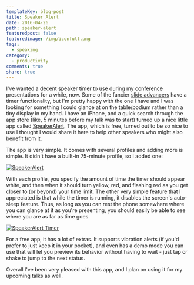 ```yaml
---
templateKey: blog-post
title: Speaker Alert
date: 2016-04-26
path: speaker-alert
featuredpost: false
featuredimage: /img/iconfull.png
tags:
  - speaking
category:
  - productivity
comments: true
share: true
---
```


I've wanted a decent speaker timer to use during my conference presentations for a while, now. Some of the fancier [slide advancers](http://amzn.to/1SMQsGW) have a timer functionality, but I'm pretty happy with the one I have and I was looking for something I could glance at on the table/podium rather than a tiny display in my hand. I have an iPhone, and a quick search through the app store (like, 5 minutes before my talk was to start) turned up a nice little app called [SpeakerAlert](https://itunes.apple.com/us/app/speaker-alert-speech-presentation/id488585337?mt=8). The app, which is free, turned out to be so nice to use I thought I would share it here to help other speakers who might also benefit from it.

The app is very simple. It comes with several profiles and adding more is simple. It didn't have a built-in 75-minute profile, so I added one:

[![SpeakerAlert](/img/image1-169x300.png)](http://ardalis.com/wp-content/uploads/2016/04/image1.png)

With each profile, you specify the amount of time the timer should appear white, and then when it should turn yellow, red, and flashing red as you get closer to (or beyond) your time limit. The other very simple feature that I appreciated is that while the timer is running, it disables the screen's auto-sleep feature. Thus, as long as you can rest the phone somewhere where you can glance at it as you're presenting, you should easily be able to see where you are as far as time goes.

[![SpeakerAlert Timer](/img/image2-300x169.jpg)](http://ardalis.com/wp-content/uploads/2016/04/image2.jpg)

For a free app, it has a lot of extras. It supports vibration alerts (if you'd prefer to just keep it in your pocket), and even has a demo mode you can use that will let you preview its behavior without having to wait - just tap or shake to jump to the next status.

Overall I've been very pleased with this app, and I plan on using it for my upcoming talks as well.
